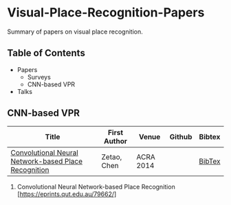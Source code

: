 # Visual-Place-Recognition-Papers
Summary of papers on visual place recognition.

## Table of Contents
- Papers
  - Surveys
  - CNN-based VPR
- Talks


## CNN-based VPR

| Title | First Author | Venue | Github | Bibtex |
|---|---|---|---|---|
| [Convolutional Neural Network-based Place Recognition](https://eprints.qut.edu.au/79662/) | Zetao, Chen | ACRA 2014 |  | [BibTex](citations/Chen_2014_Convolutional.txt) |



1. Convolutional Neural Network-based Place Recognition [https://eprints.qut.edu.au/79662/]

